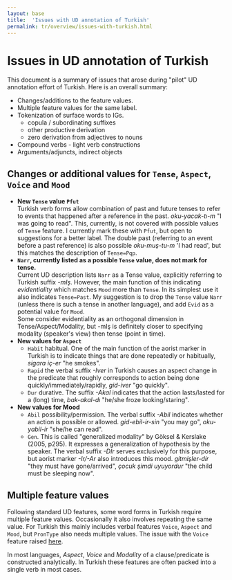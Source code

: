 ```yaml
---
layout: base
title:  'Issues with UD annotation of Turkish'
permalink: tr/overview/issues-with-turkish.html
---
```


# Issues in UD annotation of Turkish

This document is a summary of issues that arose during "pilot" UD annotation effort of Turkish.
Here is an overall summary:

* Changes/additions to the feature values.
* Multiple feature values for the same label.  
* Tokenization of surface words to IGs.  
    - copula / subordinating suffixes
    - other productive derivation
    - zero derivation from adjectives to nouns
* Compound verbs - light verb constructions
* Arguments/adjuncts, indirect objects

## Changes or additional values for `Tense`, `Aspect`, `Voice` and `Mood`

* **New `Tense` value `Pfut`**  
  Turkish verb forms allow combination of past and future tenses to
  refer to events that happened after a reference in the past.
  *oku-yacak-tı-m* "I was going to read". This, currently, is not
  covered with possible values of `Tense` feature. I currently mark
  these with `Pfut`, but open to suggestions for a better label.
  The double past (referring to an event before a past reference)
  is also possible *oku-muş-tu-m* 'I had read', but this matches the 
  description of `Tense=Pqp`.
* **`Narr`, currently listed as a possible `Tense` value, does not mark for tense.**  
  Current UD description lists `Narr` as a Tense value, explicitly
  referring to Turkish suffix *-mIş*.
  However, the main function of this indicating _evidentiality_ which
  matches `Mood` more than `Tense`. In its simplest use it also
  indicates `Tense=Past`. My suggestion is to drop the `Tense` value
  `Narr` (unless there is such a tense in another language), and add
  `Evid` as a potential value for `Mood`.  
  Some consider evidentiality as an orthogonal dimension in
  Tense/Aspect/Modality, but -mIş is definitely closer to specifying
  modality (speaker's view) then tense (point in time).
* **New values for `Aspect`**  
  - `Habit` habitual. One of the main function of the aorist marker in
    Turkish is to indicate things that are done repeatedly or
    habitually, *sigara iç-er* "he smokes".
  - `Rapid` the verbal suffix *-Iver* in Turkish causes an aspect
    change in the predicate that roughly corresponds to action being
    done quickly/immediately/rapidly, *gid-iver* "go quickly".
  - `Dur` durative. The suffix *-Akal* indicates that the action
    lasts/lasted for a (long) time, *bak-akal-dı* "he/she froze
    looking/staring".
* **New values for Mood**  
  - `Abil` possibility/permission. The verbal suffix *-Abil* indicates 
     whether an action is possible or allowed. *gid-ebil-ir-sin* "you
     may go", *oku-yabil-ir* "she/he can read".
  - `Gen`. This is called "generalized modality" by Göksel & Kerslake
    (2005, p295). It expresses a generalization of hypothesis by the
    speaker. The verbal suffix *-DIr* serves exclusively for this
    purpose, but aorist marker *-Ir/-Ar* also introduces this mood.
    *gitmişler-dir* "they must have gone/arrived", *çocuk şimdi
    uyuyordur* "the child must be sleeping now".

## Multiple feature values

Following standard UD features, some word forms in Turkish require multiple feature values.
Occasionally it also involves repeating the same value.
For Turkish this mainly includes verbal features `Voice`, `Aspect` and `Mood`,
but `PronType` also needs multiple values.
The issue with the `Voice` feature raised 
[here](https://github.com/UniversalDependencies/docs/issues/197).

In most languages, _Aspect_, _Voice_ and _Modality_ of a clause/predicate is constructed analytically.
In Turkish these features are often packed into a single verb in most cases.

